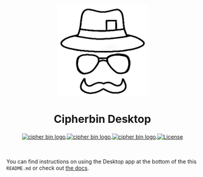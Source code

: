 <div align="center">
  <img src="cipher_bin_logo_black.png" alt="cipher bin logo" />
  <h1 align="center">Cipherbin Desktop</h1>
  <a href="https://goreportcard.com/report/github.com/cipherbin/cipher-bin-desktop">
    <img src="https://goreportcard.com/badge/github.com/cipherbin/cipher-bin-desktop" alt="cipher bin logo" align="center" />
  </a>
  <a href="https://godoc.org/github.com/cipherbin/cipher-bin-desktop">
    <img src="https://godoc.org/github.com/cipherbin/cipher-bin-desktop?status.svg" alt="cipher bin logo" align="center" />
  </a>
  <a href="https://golang.org/dl">
    <img src="https://img.shields.io/badge/go-1.14.3-9cf.svg" alt="cipher bin logo" align="center" />
  </a>
  <a href="https://github.com/cipherbin/cipher-bin-desktop/blob/master/LICENSE">
    <img src="https://img.shields.io/badge/license-MIT-blue.svg" alt="License" align="center">
  </a>
</div>
<br />
<br />

You can find instructions on using the Desktop app at the bottom of the this `README.md` or check out [the docs](https://cipherb.in/desktop).
